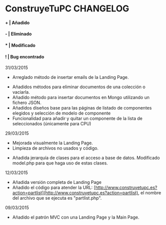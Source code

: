 #	ConstruyeTuPC CHANGELOG

####	+ | Añadido
####	- | Eliminado
####	* | Modificado
####	! | Bug encontrado

31/03/2015
* Arreglado método de insertar emails de la Landing Page.
+ Añadidos métodos para eliminar documentos de una colección o vaciarla.
+ Añadido método para insertar documentos en Mongo utilizando un fichero JSON.
+ Añadidos diseños base para las páginas de listado de componentes elegidos y selección de modelo de componente
+ Funcionalidad para añadir y quitar un componente de la lista de seleccionados (únicamente para CPU)

29/03/2015
* Mejorada visualmente la Landing Page.
* Limpieza de archivos no usados y código.
+ Añadida jerarquía de clases para el acceso a base de datos. Modificado model.php para que haga uso de estas clases.

12/03/2015
+ Añadida versión completa de Landing Page
+ Añadido el código para atender la URL: [http://www.construyetupc.es?action=partlist](http://www.construyetupc.es?action=partlist), el nombre del archivo que se
ejecuta es "partlist.php".

09/03/2015
+ Añadido el patrón MVC con una Landing Page y la Main Page.





